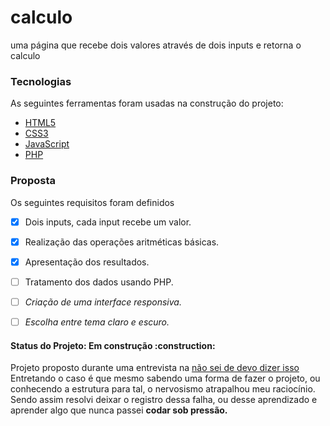 <h1> calculo </h1>

uma página que recebe dois valores através de dois inputs e retorna o calculo

### Tecnologias

As seguintes ferramentas foram usadas na construção do projeto:

- [HTML5](https://developer.mozilla.org/en-US/docs/Glossary/HTML5)
- [CSS3](https://developer.mozilla.org/pt-BR/docs/Web/CSS)
- [JavaScript](https://developer.mozilla.org/pt-BR/docs/Web/JavaScript)
- [PHP](https://www.php.net/)

### Proposta

Os seguintes requisitos foram definidos

- [x] Dois inputs, cada input recebe um valor.
- [x] Realização das operações aritméticas básicas.
- [x] Apresentação dos resultados.
- [ ] Tratamento dos dados usando PHP.

- [ ] <em>Criação de uma interface responsiva.</em>
- [ ] <em>Escolha entre tema claro e escuro.</em>

<h4>
 Status do Projeto: Em construção :construction:
</h4>

<p>
   Projeto proposto durante uma entrevista na <a href="https://www.hostinger.com.br/tutoriais/erro-404">não sei de devo dizer isso</a><br>
   Entretando o caso é que mesmo sabendo uma forma de fazer o projeto, ou conhecendo a estrutura para tal, o nervosismo atrapalhou meu raciocínio.<br>
   Sendo assim resolvi deixar o registro dessa falha, ou desse aprendizado e aprender algo que nunca passei <strong>codar sob pressão.</strong>
</p> 
